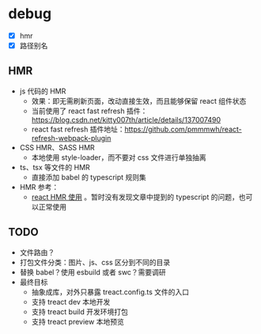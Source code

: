 # debug
- [X] hmr
- [X] 路径别名

## HMR
- js 代码的 HMR
  - 效果：即无需刷新页面，改动直接生效，而且能够保留 react 组件状态
  - 当前使用了 react fast refresh 插件：https://blog.csdn.net/kitty007th/article/details/137007490
  - react fast refresh 插件地址：https://github.com/pmmmwh/react-refresh-webpack-plugin
- CSS HMR、SASS HMR
  - 本地使用 style-loader，而不要对 css 文件进行单独抽离
- ts、tsx 等文件的 HMR
  - 直接添加 babel 的 typescript 规则集
- HMR 参考：
  - [react HMR 使用](https://juejin.cn/post/7096399501874692110) 。暂时没有发现文章中提到的 typescript 的问题，也可以正常使用

## TODO
- 文件路由？
- 打包文件分类：图片、js、css 区分到不同的目录
- 替换 babel？使用 esbuild 或者 swc？需要调研
- 最终目标
  - 抽象成库，对外只暴露 treact.config.ts 文件的入口
  - 支持 treact dev 本地开发
  - 支持 treact build 开发环境打包
  - 支持 treact preview 本地预览
